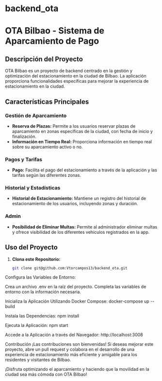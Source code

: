 # backend_ota

# OTA Bilbao - Sistema de Aparcamiento de Pago

## Descripción del Proyecto

OTA Bilbao es un proyecto de backend centrado en la gestión y optimización del estacionamiento en la ciudad de Bilbao. La aplicación proporciona funcionalidades específicas para mejorar la experiencia de estacionamiento en la ciudad.

## Características Principales

### Gestión de Aparcamiento

- **Reserva de Plazas:** Permite a los usuarios reservar plazas de aparcamiento en zonas específicas de la ciudad, con fecha de inicio y finalización.
- **Información en Tiempo Real:** Proporciona información en tiempo real sobre su aparcamiento activo o no.

### Pagos y Tarifas

- **Pago:** Facilita el pago del estacionamiento a través de la aplicación y las tarifas según las diferentes zonas.

### Historial y Estadísticas

- **Historial de Estacionamiento:** Mantiene un registro del historial de estacionamiento de los usuarios, incluyendo zonas y duración.

### Admin

- **Posibilidad de Eliminar Multas:** Permite al administrador eliminar multas y ofrece visibilidad de los diferentes vehículos registrados en la app.

## Uso del Proyecto

1. **Clona este Repositorio:**
   ```bash
   git clone git@github.com:Vtorcampos13/backend_ota.git
Configura las Variables de Entorno:

Crea un archivo .env en la raíz del proyecto.
Completa las variables de entorno con la información necesaria.

Inicializa la Aplicación Utilizando Docker Compose:
docker-compose up --build

Instala las Dependencias:
npm install

Ejecuta la Aplicación:
npm start

Accede a la Aplicación a través del Navegador:
http://localhost:3008

Contribución
¡Las contribuciones son bienvenidas! Si deseas mejorar este proyecto, abre un pull request y colabora en el desarrollo de una experiencia de estacionamiento más eficiente y amigable para los residentes y visitantes de Bilbao.

¡Disfruta optimizando el aparcamiento y haciendo que la movilidad en la ciudad sea más cómoda con OTA Bilbao!

